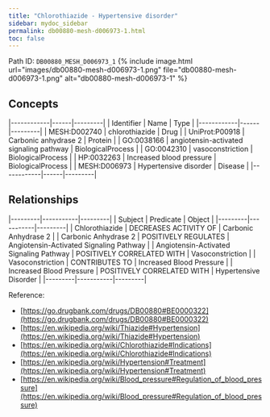 ```yaml
---
title: "Chlorothiazide - Hypertensive disorder"
sidebar: mydoc_sidebar
permalink: db00880-mesh-d006973-1.html
toc: false 
---
```



Path ID: `DB00880_MESH_D006973_1`
{% include image.html url="images/db00880-mesh-d006973-1.png" file="db00880-mesh-d006973-1.png" alt="db00880-mesh-d006973-1" %}

## Concepts

|------------|------|---------|
| Identifier | Name | Type    |
|------------|------|---------|
| MESH:D002740 | chlorothiazide | Drug |
| UniProt:P00918 | Carbonic anhydrase 2 | Protein |
| GO:0038166 | angiotensin-activated signaling pathway | BiologicalProcess |
| GO:0042310 | vasoconstriction | BiologicalProcess |
| HP:0032263 | Increased blood pressure | BiologicalProcess |
| MESH:D006973 | Hypertensive disorder | Disease |
|------------|------|---------|

## Relationships

|---------|-----------|---------|
| Subject | Predicate | Object  |
|---------|-----------|---------|
| Chlorothiazide | DECREASES ACTIVITY OF | Carbonic Anhydrase 2 |
| Carbonic Anhydrase 2 | POSITIVELY REGULATES | Angiotensin-Activated Signaling Pathway |
| Angiotensin-Activated Signaling Pathway | POSITIVELY CORRELATED WITH | Vasoconstriction |
| Vasoconstriction | CONTRIBUTES TO | Increased Blood Pressure |
| Increased Blood Pressure | POSITIVELY CORRELATED WITH | Hypertensive Disorder |
|---------|-----------|---------|

Reference: 
  - [https://go.drugbank.com/drugs/DB00880#BE0000322](https://go.drugbank.com/drugs/DB00880#BE0000322)
  - [https://en.wikipedia.org/wiki/Thiazide#Hypertension](https://en.wikipedia.org/wiki/Thiazide#Hypertension)
  - [https://en.wikipedia.org/wiki/Chlorothiazide#Indications](https://en.wikipedia.org/wiki/Chlorothiazide#Indications)
  - [https://en.wikipedia.org/wiki/Hypertension#Treatment](https://en.wikipedia.org/wiki/Hypertension#Treatment)
  - [https://en.wikipedia.org/wiki/Blood_pressure#Regulation_of_blood_pressure](https://en.wikipedia.org/wiki/Blood_pressure#Regulation_of_blood_pressure)

